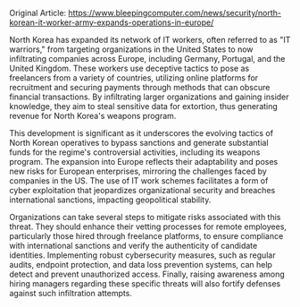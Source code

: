 Original Article: https://www.bleepingcomputer.com/news/security/north-korean-it-worker-army-expands-operations-in-europe/

North Korea has expanded its network of IT workers, often referred to as "IT warriors," from targeting organizations in the United States to now infiltrating companies across Europe, including Germany, Portugal, and the United Kingdom. These workers use deceptive tactics to pose as freelancers from a variety of countries, utilizing online platforms for recruitment and securing payments through methods that can obscure financial transactions. By infiltrating larger organizations and gaining insider knowledge, they aim to steal sensitive data for extortion, thus generating revenue for North Korea's weapons program.

This development is significant as it underscores the evolving tactics of North Korean operatives to bypass sanctions and generate substantial funds for the regime's controversial activities, including its weapons program. The expansion into Europe reflects their adaptability and poses new risks for European enterprises, mirroring the challenges faced by companies in the US. The use of IT work schemes facilitates a form of cyber exploitation that jeopardizes organizational security and breaches international sanctions, impacting geopolitical stability.

Organizations can take several steps to mitigate risks associated with this threat. They should enhance their vetting processes for remote employees, particularly those hired through freelance platforms, to ensure compliance with international sanctions and verify the authenticity of candidate identities. Implementing robust cybersecurity measures, such as regular audits, endpoint protection, and data loss prevention systems, can help detect and prevent unauthorized access. Finally, raising awareness among hiring managers regarding these specific threats will also fortify defenses against such infiltration attempts.